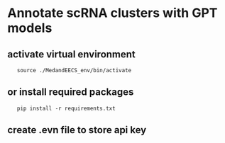 # Annotate scRNA clusters with GPT models

## activate virtual environment

       source ./MedandEECS_env/bin/activate

## or install required packages

       pip install -r requirements.txt
       
## create .evn file to store api key
